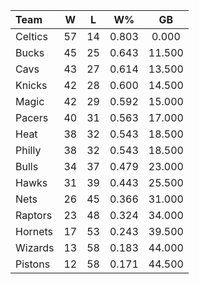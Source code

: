 | Team                             |  W  |  L  |  W%   |   GB   |
|:---------------------------------|:---:|:---:|:-----:|:------:|
| [](/r/bostonceltics) Celtics     | 57  | 14  | 0.803 | 0.000  |
| [](/r/mkebucks) Bucks            | 45  | 25  | 0.643 | 11.500 |
| [](/r/clevelandcavs) Cavs        | 43  | 27  | 0.614 | 13.500 |
| [](/r/nyknicks) Knicks           | 42  | 28  | 0.600 | 14.500 |
| [](/r/orlandomagic) Magic        | 42  | 29  | 0.592 | 15.000 |
| [](/r/pacers) Pacers             | 40  | 31  | 0.563 | 17.000 |
| [](/r/heat) Heat                 | 38  | 32  | 0.543 | 18.500 |
| [](/r/sixers) Philly             | 38  | 32  | 0.543 | 18.500 |
| [](/r/chicagobulls) Bulls        | 34  | 37  | 0.479 | 23.000 |
| [](/r/atlantahawks) Hawks        | 31  | 39  | 0.443 | 25.500 |
| [](/r/gonets) Nets               | 26  | 45  | 0.366 | 31.000 |
| [](/r/torontoraptors) Raptors    | 23  | 48  | 0.324 | 34.000 |
| [](/r/charlottehornets) Hornets  | 17  | 53  | 0.243 | 39.500 |
| [](/r/washingtonwizards) Wizards | 13  | 58  | 0.183 | 44.000 |
| [](/r/detroitpistons) Pistons    | 12  | 58  | 0.171 | 44.500 |